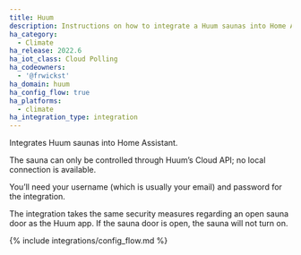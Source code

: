```yaml
---
title: Huum
description: Instructions on how to integrate a Huum saunas into Home Assistant.
ha_category:
  - Climate
ha_release: 2022.6
ha_iot_class: Cloud Polling
ha_codeowners:
  - '@frwickst'
ha_domain: huum
ha_config_flow: true
ha_platforms:
  - climate
ha_integration_type: integration
---
```


Integrates Huum saunas into Home Assistant.

The sauna can only be controlled through Huum’s Cloud API; no local connection is available.

You’ll need your username (which is usually your email) and password for the integration.

The integration takes the same security measures regarding an open sauna door as the Huum app.
If the sauna door is open, the sauna will not turn on.

{% include integrations/config_flow.md %}
